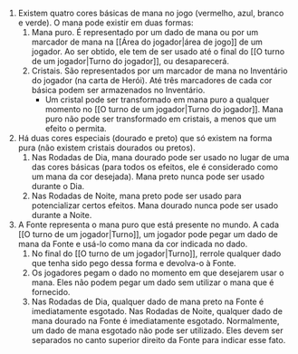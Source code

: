 1. Existem quatro cores básicas de mana no jogo (vermelho, azul, branco e verde). O mana pode existir em duas formas:
	1. Mana puro. É representado por um dado de mana ou por um marcador de mana na [[Área do jogador|área de jogo]] de um jogador. Ao ser obtido, ele tem de ser usado até o final do [[O turno de um jogador|Turno do jogador]], ou desaparecerá.
	2. Cristais. São representados por um marcador de mana no Inventário do jogador (na carta de Herói). Até três marcadores de cada cor básica podem ser armazenados no Inventário.
		 - Um cristal pode ser transformado em mana puro a qualquer momento no [[O turno de um jogador|Turno do jogador]]. Mana puro não pode ser transformado em cristais, a menos que um efeito o permita.
2. Há duas cores especiais (dourado e preto) que só existem na forma pura (não existem cristais dourados ou pretos).
	1. Nas Rodadas de Dia, mana dourado pode ser usado no lugar de uma das cores básicas (para todos os efeitos, ele é considerado como um mana da cor desejada). Mana preto nunca pode ser usado durante o Dia.
	2. Nas Rodadas de Noite, mana preto pode ser usado para potencializar certos efeitos. Mana dourado nunca pode ser usado durante a Noite.
3. A Fonte representa o mana puro que está presente no mundo. A cada [[O turno de um jogador|Turno]], um jogador pode pegar um dado de mana da Fonte e usá-lo como mana da cor indicada no dado.
	1. No final do [[O turno de um jogador|Turno]], rerrole qualquer dado que tenha sido pego dessa forma e devolva-o à Fonte.
	2. Os jogadores pegam o dado no momento em que desejarem usar o mana. Eles não podem pegar um dado sem utilizar o mana que é fornecido.
	3. Nas Rodadas de Dia, qualquer dado de mana preto na Fonte é imediatamente esgotado. Nas Rodadas de Noite, qualquer dado de mana dourado na Fonte é imediatamente esgotado. Normalmente, um dado de mana esgotado não pode ser utilizado. Eles devem ser separados no canto superior direito da Fonte para indicar esse fato.